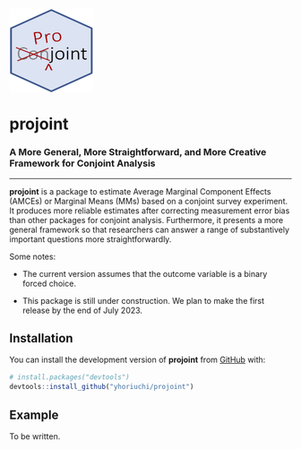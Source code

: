 # <img src="man/figures/projoint.png" align="center" width="150" height="150" />

# projoint

### A More General, More Straightforward, and More Creative Framework for Conjoint Analysis

---

**projoint** is a package to estimate Average Marginal Component Effects (AMCEs) or Marginal Means (MMs) based on a conjoint survey experiment. It produces more reliable estimates after correcting measurement error bias than other packages for conjoint analysis. Furthermore, it presents a more general framework so that researchers can answer a range of substantively important questions more straightforwardly.


Some notes:

* The current version assumes that the outcome variable is a binary forced choice.

* This package is still under construction. We plan to make the first release by the end of July 2023.


## Installation

You can install the development version of **projoint** from [GitHub](https://github.com/) with:

``` r
# install.packages("devtools")
devtools::install_github("yhoriuchi/projoint")
```

## Example

To be written. 

